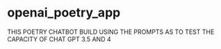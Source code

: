# openai_poetry_app
THIS POETRY CHATBOT BUILD USING THE PROMPTS AS TO TEST THE CAPACITY OF CHAT GPT 3.5 AND 4
